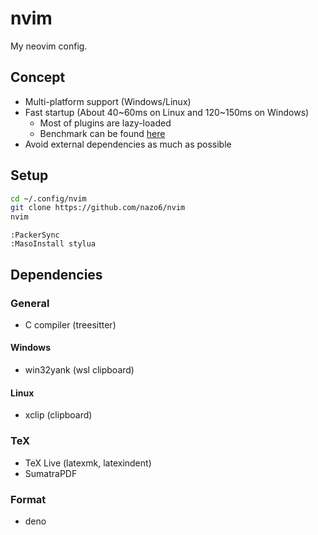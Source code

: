 # nvim

My neovim config.

## Concept
- Multi-platform support (Windows/Linux)
- Fast startup (About 40\~60ms on Linux and 120\~150ms on Windows)
   - Most of plugins are lazy-loaded
   - Benchmark can be found [here](https://nazo6.github.io/nvim/)
- Avoid external dependencies as much as possible

## Setup
```bash
cd ~/.config/nvim
git clone https://github.com/nazo6/nvim
nvim
```

```vim
:PackerSync
:MasoInstall stylua
```

## Dependencies
### General
- C compiler (treesitter)
#### Windows
- win32yank (wsl clipboard)
#### Linux
- xclip (clipboard)

### TeX
- TeX Live (latexmk, latexindent)
- SumatraPDF

### Format
- deno
